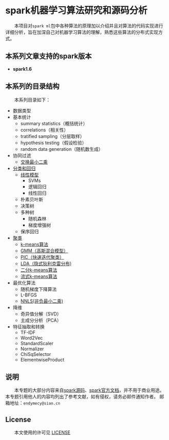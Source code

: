 # spark机器学习算法研究和源码分析

&emsp;&emsp;本项目对`spark ml`包中各种算法的原理加以介绍并且对算法的代码实现进行详细分析，旨在加深自己对机器学习算法的理解，熟悉这些算法的分布式实现方式。

## 本系列文章支持的spark版本

- **spark1.6**

## 本系列的目录结构

&emsp;&emsp;本系列目录如下：
* 数据类型
* 基本统计
    * summary statistics（概括统计）
    * correlations（相关性）
    * tratified sampling（分层取样）
    * hypothesis testing（假设检验）
    * random data generation（随机数生成）
* 协同过滤
    * [交换最小二乘](推荐/交换最小二乘/ALS.md)
* [分类和回归](分类与回归/readme.md)
    * [线性模型](分类与回归/线性模型/readme.md)
        * SVMs
        * 逻辑回归
        * 线性回归
    * 朴素贝叶斯
    * 决策树
    * 多种树
        * 随机森林
        * 梯度增强树
    * 保序回归
* [聚类](聚类/readme.md)
    * [k-means算法](聚类/k-means/k-means.md)
    * [GMM（高斯混合模型）](聚类/gaussian-mixture/gaussian-mixture.md)
    * [PIC（快速迭代聚类）](聚类/PIC/pic.md)
    * [LDA（隐式狄利克雷分布)](聚类/LDA/lda.md)
    * [二分k-means算法](聚类/bis-k-means/bisecting-k-means.md)
    * [流式k-means算法](聚类/streaming-k-means/streaming-k-means.md)
* 最优化算法
    * 随机梯度下降算法
    * L-BFGS
    * [NNLS(非负最小二乘)](最优化算法/非负最小二乘/NNLS.md)
* 降维
    * 奇异值分解（SVD）
    * 主成分分析（PCA）
* 特征抽取和转换
    * TF-IDF
    * Word2Vec
    * StandardScaler
    * Normalizer
    * ChiSqSelector
    * ElementwiseProduct
    
## 说明

&emsp;&emsp;本专题的大部分内容来自[spark源码](https://github.com/apache/spark)、[spark官方文档](https://spark.apache.org/docs/latest)，并不用于商业用途。本专题引用他人的内容均列出了参考文献，如有侵权，请务必邮件通知作者。
邮箱地址：`endymecy@sian.cn`
    
## License

&emsp;&emsp;本文使用的许可见 [LICENSE](LICENSE)